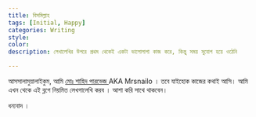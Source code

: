 ```yaml
---
title: বিসমিল্লাহ 
tags: [Initial, Happy]
categories: Writing
style: 
color: 
description: লেখালেখির উপরে প্রথম থেকেই একটা ভালোলাগা কাজ করে, কিন্তু সময় সুযোগ হয়ে ওঠেনি 

---
```


আসসালামুয়ালাইকুম, আমি [ মোঃ শাহিদ পারভেজ ](https://www.facebook.com/mrsnailo) AKA Mrsnailo । তবে যাইহোক কাজের কথাই আসি। আমি এখন থেকে এই ব্লগে নিয়মিত লেখগালেখি করব । আশা করি সাথে থাকবেন। 

ধন্যবাদ ।